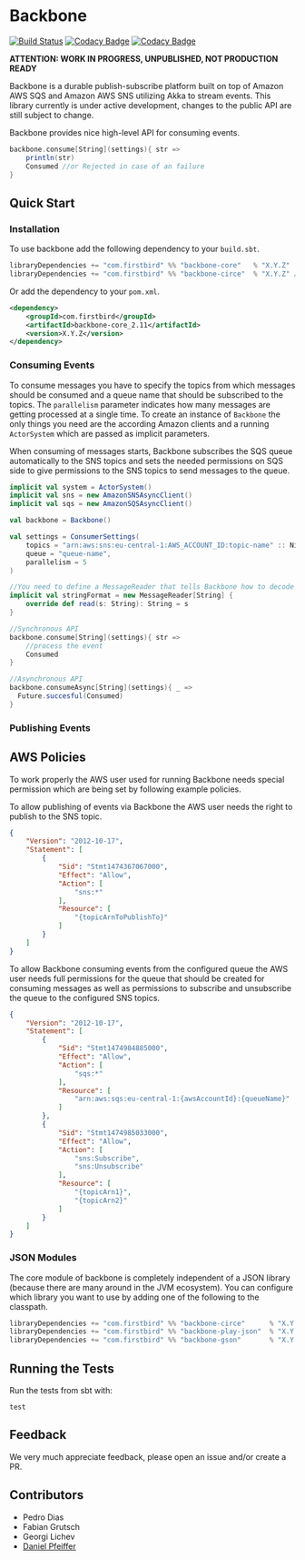 # Backbone

[![Build Status](https://travis-ci.org/firstbirdtech/backbone.svg?branch=master)](https://travis-ci.org/firstbirdtech/backbone)
[![Codacy Badge](https://api.codacy.com/project/badge/Coverage/805331624b64414ab4bebae67557d5f7)](https://www.codacy.com/app/daniel-pfeiffer/backbone?utm_source=github.com&utm_medium=referral&utm_content=firstbirdtech/backbone&utm_campaign=Badge_Coverage)
[![Codacy Badge](https://api.codacy.com/project/badge/Grade/805331624b64414ab4bebae67557d5f7)](https://www.codacy.com/app/daniel-pfeiffer/backbone?utm_source=github.com&amp;utm_medium=referral&amp;utm_content=firstbirdtech/backbone&amp;utm_campaign=Badge_Grade)

**ATTENTION: WORK IN PROGRESS, UNPUBLISHED, NOT PRODUCTION READY**

Backbone is a durable publish-subscribe platform built on top of Amazon AWS SQS and Amazon AWS SNS utilizing
Akka to stream events. This library currently is under active development, changes to the public API are still subject
to change.

Backbone provides nice high-level API for consuming events.

```scala
backbone.consume[String](settings){ str =>
    println(str)
    Consumed //or Rejected in case of an failure
}
```

## Quick Start

### Installation
To use backbone add the following dependency to your `build.sbt`.
```scala
libraryDependencies += "com.firstbird" %% "backbone-core"   % "X.Y.Z"
libraryDependencies += "com.firstbird" %% "backbone-circe"  % "X.Y.Z" //or any other JSON library
```

Or add the dependency to your `pom.xml`.
```xml
<dependency>
    <groupId>com.firstbird</groupId>
    <artifactId>backbone-core_2.11</artifactId>
    <version>X.Y.Z</version>
</dependency>
```

### Consuming Events

To consume messages you have to specify the topics from which messages
should be consumed and a queue name that should be subscribed to the topics. The `parallelism` parameter
indicates how many messages are getting processed at a single time. To create an instance of `Backbone`
the only things you need are the according Amazon clients and a running `ActorSystem` which are
passed as implicit parameters.

When consuming of messages starts, Backbone subscribes the SQS queue automatically to the SNS topics
and sets the needed permissions on SQS side to give permissions to the SNS topics to send messages
to the queue.

```scala
implicit val system = ActorSystem()
implicit val sns = new AmazonSNSAsyncClient()
implicit val sqs = new AmazonSQSAsyncClient()

val backbone = Backbone()

val settings = ConsumerSettings(
    topics = "arn:aws:sns:eu-central-1:AWS_ACCOUNT_ID:topic-name" :: Nil,
    queue = "queue-name",
    parallelism = 5
)

//You need to define a MessageReader that tells Backbone how to decode the message body of the AWS SNS Message
implicit val stringFormat = new MessageReader[String] {
    override def read(s: String): String = s
}

//Synchronous API
backbone.consume[String](settings){ str =>
    //process the event
    Consumed
}

//Asynchronous API
backbone.consumeAsync[String](settings){ _ =>
  Future.succesful(Consumed)
}
```

### Publishing Events

## AWS Policies

To work properly the AWS user used for running Backbone needs special permission which are being set
by following example policies.

To allow publishing of events via Backbone the AWS user needs the right to publish to the SNS topic.
```json
{
    "Version": "2012-10-17",
    "Statement": [
        {
            "Sid": "Stmt1474367067000",
            "Effect": "Allow",
            "Action": [
                "sns:*"
            ],
            "Resource": [
                "{topicArnToPublishTo}"
            ]
        }
    ]
}
```

To allow Backbone consuming events from the configured queue the AWS user needs full permissions for the
queue that should be created for consuming messages as well as permissions to subscribe and unsubscribe
the queue to the configured SNS topics.
```json
{
    "Version": "2012-10-17",
    "Statement": [
        {
            "Sid": "Stmt1474984885000",
            "Effect": "Allow",
            "Action": [
                "sqs:*"
            ],
            "Resource": [
                "arn:aws:sqs:eu-central-1:{awsAccountId}:{queueName}"
            ]
        },
        {
            "Sid": "Stmt1474985033000",
            "Effect": "Allow",
            "Action": [
                "sns:Subscribe",
                "sns:Unsubscribe"
            ],
            "Resource": [
                "{topicArn1}",
                "{topicArn2}"
            ]
        }
    ]
}
```

### JSON Modules

The core module of backbone is completely independent of a JSON library (because there are many around in the JVM ecosystem).
You can configure which library you want to use by adding one of the following to the classpath. 

```scala
libraryDependencies += "com.firstbird" %% "backbone-circe"      % "X.Y.Z"
libraryDependencies += "com.firstbird" %% "backbone-play-json"  % "X.Y.Z"
libraryDependencies += "com.firstbird" %% "backbone-gson"       % "X.Y.Z"
```

## Running the Tests

Run the tests from sbt with:
```
test
```

## Feedback
We very much appreciate feedback, please open an issue and/or create a PR.

## Contributors

* Pedro Dias
* Fabian Grutsch
* Georgi Lichev
* [Daniel Pfeiffer](https://github.com/dpfeiffer)
